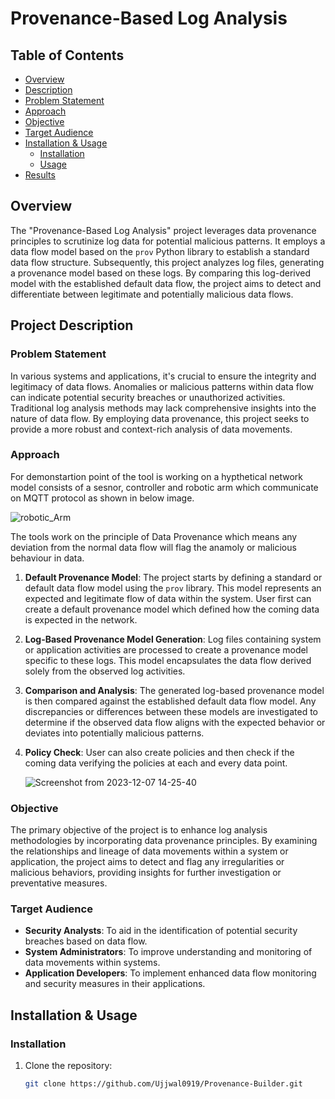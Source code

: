 # Provenance-Based Log Analysis

## Table of Contents

- [Overview](#overview)
- [Description](#project-description)
- [Problem Statement](#problem-statement)
- [Approach](#approach)
- [Objective](#objective)
- [Target Audience](#target-audience)
- [Installation & Usage](#installation--usage)
  - [Installation](#installation)
  - [Usage](#usage)
- [Results](#results)

## Overview

The "Provenance-Based Log Analysis" project leverages data provenance principles to scrutinize log data for potential malicious patterns. It employs a data flow model based on the `prov` Python library to establish a standard data flow structure. Subsequently, this project analyzes log files, generating a provenance model based on these logs. By comparing this log-derived model with the established default data flow, the project aims to detect and differentiate between legitimate and potentially malicious data flows.

## Project Description

### Problem Statement

In various systems and applications, it's crucial to ensure the integrity and legitimacy of data flows. Anomalies or malicious patterns within data flow can indicate potential security breaches or unauthorized activities. Traditional log analysis methods may lack comprehensive insights into the nature of data flow. By employing data provenance, this project seeks to provide a more robust and context-rich analysis of data movements.

### Approach

For demonstartion point of the tool is working on a hypthetical network model consists of a sesnor, controller and robotic arm which communicate on MQTT protocol as shown in below image.

![robotic_Arm](https://github.com/Ujjwal0919/Provenance-Builder/assets/45317789/e1ba12f1-1eaa-47ab-8bdc-629ab00f9732)



The tools work on the principle of Data Provenance which means any deviation from the normal data flow will flag the anamoly or malicious behaviour in data.

1. **Default Provenance Model**: The project starts by defining a standard or default data flow model using the `prov` library. This model represents an expected and legitimate flow of data within the system. User first can create a default provenance model which defined how the coming data is expected in the network. 


2. **Log-Based Provenance Model Generation**: Log files containing system or application activities are processed to create a provenance model specific to these logs. This model encapsulates the data flow derived solely from the observed log activities.

3. **Comparison and Analysis**: The generated log-based provenance model is then compared against the established default data flow model. Any discrepancies or differences between these models are investigated to determine if the observed data flow aligns with the expected behavior or deviates into potentially malicious patterns.

4. **Policy Check**: User can also create policies and then check if the coming data verifying the policies at each and every data point.

   ![Screenshot from 2023-12-07 14-25-40](https://github.com/Ujjwal0919/Provenance-Builder/assets/45317789/ca1043b9-8b60-41e2-96a7-e77b6f2ca6f8)


### Objective

The primary objective of the project is to enhance log analysis methodologies by incorporating data provenance principles. By examining the relationships and lineage of data movements within a system or application, the project aims to detect and flag any irregularities or malicious behaviors, providing insights for further investigation or preventative measures.

### Target Audience

- **Security Analysts**: To aid in the identification of potential security breaches based on data flow.
- **System Administrators**: To improve understanding and monitoring of data movements within systems.
- **Application Developers**: To implement enhanced data flow monitoring and security measures in their applications.

## Installation & Usage

### Installation

1. Clone the repository:

   ```bash
   git clone https://github.com/Ujjwal0919/Provenance-Builder.git



